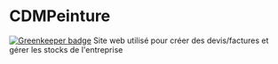 # CDMPeinture

[![Greenkeeper badge](https://badges.greenkeeper.io/73VW/CDMPeinture.svg)](https://greenkeeper.io/)
Site web utilisé pour créer des devis/factures et gérer les stocks de l'entreprise
